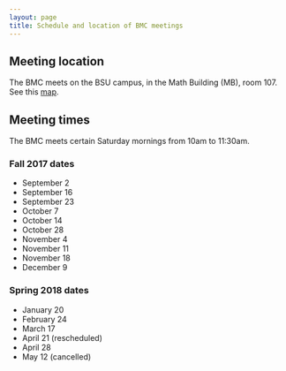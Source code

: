 ```yaml
---
layout: page
title: Schedule and location of BMC meetings
---
```


## Meeting location

The BMC meets on the BSU campus, in the Math Building (MB), room 107. See this [map](https://www.google.com/maps/d/edit?mid=zCVBwvqNw2CA.kLB8VJqTEdkU).

## Meeting times

The BMC meets certain Saturday mornings from 10am to 11:30am.

### Fall 2017 dates

* September 2
* September 16
* September 23
* October 7
* October 14
* October 28
* November 4
* November 11
* November 18
* December 9

### Spring 2018 dates

* January 20
* February 24
* March 17
* April 21 (rescheduled)
* April 28
* May 12 (cancelled)
